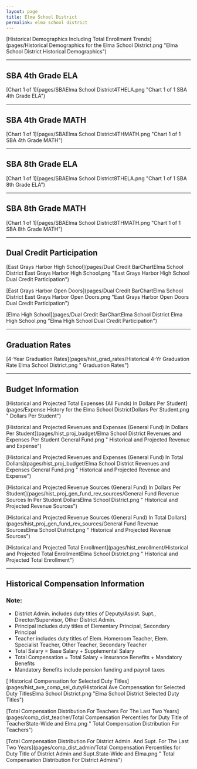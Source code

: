 ```yaml
---
layout: page
title: Elma School District
permalink: elma school district
---
```



[Historical Demographics Including Total Enrollment Trends](pages/Historical Demographics for the Elma School District.png "Elma School District Historical Demographics")

___

## SBA 4th Grade ELA

[Chart 1 of 1](pages/SBAElma School District4THELA.png "Chart 1 of 1 SBA 4th Grade ELA")


___

## SBA 4th Grade MATH

[Chart 1 of 1](pages/SBAElma School District4THMATH.png "Chart 1 of 1 SBA 4th Grade MATH")


___

## SBA 8th Grade ELA

[Chart 1 of 1](pages/SBAElma School District8THELA.png "Chart 1 of 1 SBA 8th Grade ELA")


___

## SBA 8th Grade MATH

[Chart 1 of 1](pages/SBAElma School District8THMATH.png "Chart 1 of 1 SBA 8th Grade MATH")


___

## Dual Credit Participation

[East Grays Harbor High School](pages/Dual Credit BarChartElma School District East Grays Harbor High School.png "East Grays Harbor High School Dual Credit Participation")

[East Grays Harbor Open Doors](pages/Dual Credit BarChartElma School District East Grays Harbor Open Doors.png "East Grays Harbor Open Doors Dual Credit Participation")

[Elma High School](pages/Dual Credit BarChartElma School District Elma High School.png "Elma High School Dual Credit Participation")


___

## Graduation Rates

[4-Year Graduation Rates](pages/hist_grad_rates/Historical 4-Yr Graduation Rate Elma School District.png " Graduation Rates")


___

## Budget Information

[Historical and Projected Total Expenses (All Funds) In Dollars Per Student](pages/Expense History for the Elma School DistrictDollars Per Student.png " Dollars Per Student")

[Historical and Projected Revenues and Expenses (General Fund) In Dollars Per Student](pages/hist_proj_budget/Elma School District Revenues and Expenses Per Student General Fund.png " Historical and Projected Revenue and Expense")

[Historical and Projected Revenues and Expenses (General Fund) In Total Dollars](pages/hist_proj_budget/Elma School District Revenues and Expenses General Fund.png " Historical and Projected Revenue and Expense")

[Historical and Projected Revenue Sources (General Fund) In Dollars Per Student](pages/hist_proj_gen_fund_rev_sources/General Fund Revenue Sources In Per Student DollarsElma School District.png " Historical and Projected Revenue Sources")

[Historical and Projected Revenue Sources (General Fund) In Total Dollars](pages/hist_proj_gen_fund_rev_sources/General Fund Revenue SourcesElma School District.png " Historical and Projected Revenue Sources")

[Historical and Projected Total Enrollment](pages/hist_enrollment/Historical and Projected Total EnrollmentElma School District.png " Historical and Projected Total Enrollment")


___

## Historical Compensation Information
### Note:
- District Admin. includes duty titles of Deputy/Assist. Supt., Director/Supervisor, Other District Admin.
- Principal includes duty titles of Elementary Principal, Secondary Principal
- Teacher includes duty titles of Elem. Homeroom Teacher, Elem. Specialist Teacher, Other Teacher, Secondary Teacher
- Total Salary = Base Salary + Supplemental Salary
- Total Compensation = Total Salary + Insurance Benefits + Mandatory Benefits
- Mandatory Benefits include pension funding and payroll taxes

[ Historical Compensation for Selected Duty Titles](pages/hist_ave_comp_sel_duty/Historical Ave Compensation for Selected Duty TitlesElma School District.png "Elma School District Selected Duty Titles")

[Total Compensation Distribution For Teachers For The Last Two Years](pages/comp_dist_teacher/Total Compensation Percentiles for Duty Title of TeacherState-Wide and Elma.png " Total Compensation Distribution For Teachers")

[Total Compensation Distribution For District Admin. And Supt. For The Last Two Years](pages/comp_dist_admin/Total Compensation Percentiles for Duty Title of District Admin and Supt.State-Wide and Elma.png " Total Compensation Distribution For District Admins")

